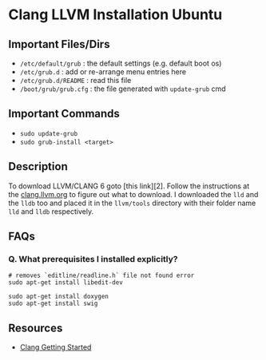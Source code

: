 Clang LLVM Installation Ubuntu
========================

Important Files/Dirs
--------------------

* `/etc/default/grub` : the default settings (e.g. default boot os)
* `/etc/grub.d` : add or re-arrange menu entries here
* `/etc/grub.d/README` : read this file
* `/boot/grub/grub.cfg` : the file generated with `update-grub` cmd


Important Commands
-----------------------

* `sudo update-grub`
* `sudo grub-install <target>` 


Description
-----------------

To download LLVM/CLANG 6 goto [this link][2]. Follow the instructions at the [clang.llvm.org][1] to figure out what to download. I downloaded the `lld` and the `lldb` too and placed it in the `llvm/tools` directory with their folder name `lld` and `lldb` respectively.

FAQs
----------------

### Q. What prerequisites I installed explicitly?

    # removes `editline/readline.h` file not found error
    sudo apt-get install libedit-dev

    sudo apt-get install doxygen
    sudo apt-get install swig

Resources
------------------------

* [Clang Getting Started][1]

[1]: http://clang.llvm.org/get_started.html

